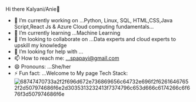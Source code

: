 Hi there Kalyani/Anie👋
- 🔭 I’m currently working on ...Python, Linux, SQL, HTML,CSS,Java Script,React Js & Azure Cloud computing fundamentals...
- 🌱 I’m currently learning ...Machine Learning
- 👯 I’m looking to collaborate on ...Data experts and cloud experts to upskill my knowledge
- 🤔 I’m looking for help with ...
- 📫 How to reach me: ...spapayi@gmail.com
- 😄 Pronouns: ...She/her
- ⚡ Fun fact: ...Welcome to My page
Tech Stack:
![68747470733a2f2f696d672e736869656c64732e696f2f62616467652f2d507974686f6e2d3035313232413f7374796c653d666c6174266c6f676f3d507974686f6e](https://user-images.githubusercontent.com/105827291/230753105-6b440622-af4d-4048-bf34-84b2fcbda345.svg)

